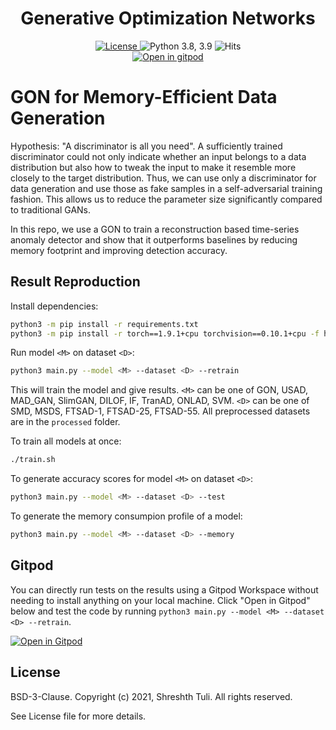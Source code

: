<h1 align="center">Generative Optimization Networks</h1>

<div align="center">
  <a href="https://github.com/imperial-qore/GON/blob/master/LICENSE">
    <img src="https://img.shields.io/badge/License-BSD%203--Clause-red.svg" alt="License">
  </a>
   <a>
    <img src="https://img.shields.io/badge/python-3.8%20%7C%203.9-blue.svg" alt="Python 3.8, 3.9">
  </a>
   <a>
    <img src="https://hits.seeyoufarm.com/api/count/incr/badge.svg?url=https%3A%2F%2Fgithub.com%2Fimperial-qore%2FGON&count_bg=%23FFC401&title_bg=%23555555&icon=&icon_color=%23E7E7E7&title=hits&edge_flat=false" alt="Hits">
  </a>
 <br>
   <a href="https://gitpod.io/#https://github.com/imperial-qore/GON/">
    <img src="https://gitpod.io/button/open-in-gitpod.svg" alt="Open in gitpod">
  </a>
</div>

# GON for Memory-Efficient Data Generation

Hypothesis: "A discriminator is all you need". A sufficiently trained discriminator could not only indicate whether an input belongs to a data distribution but also how to tweak the input to make it resemble more closely to the target distribution. Thus, we can use only a discriminator for data generation and use those as fake samples in a self-adversarial training fashion. This allows us to reduce the parameter size significantly compared to traditional GANs.

In this repo, we use a GON to train a reconstruction based time-series anomaly detector and show that it outperforms baselines by reducing memory footprint and improving detection accuracy.

## Result Reproduction

Install dependencies:
```bash
python3 -m pip install -r requirements.txt
python3 -m pip install -r torch==1.9.1+cpu torchvision==0.10.1+cpu -f https://download.pytorch.org/whl/torch_stable.html
```

Run model `<M>` on dataset `<D>`:
```bash
python3 main.py --model <M> --dataset <D> --retrain
```
This will train the model and give results. `<M>` can be one of GON, USAD, MAD_GAN, SlimGAN, DILOF, IF, TranAD, ONLAD, SVM. `<D>` can be one of SMD, MSDS, FTSAD-1, FTSAD-25, FTSAD-55. All preprocessed datasets are in the `processed` folder.

To train all models at once:
```bash
./train.sh
```

To generate accuracy scores for model `<M>` on dataset `<D>`:
```bash
python3 main.py --model <M> --dataset <D> --test
```

To generate the memory consumpion profile of a model:
```bash
python3 main.py --model <M> --dataset <D> --memory
```

## Gitpod
You can directly run tests on the results using a Gitpod Workspace without needing to install anything on your local machine. Click "Open in Gitpod" below and test the code by running `python3 main.py --model <M> --dataset <D> --retrain`.

[![Open in Gitpod](https://gitpod.io/button/open-in-gitpod.svg)](https://gitpod.io/#https://github.com/imperial-qore/GON/)

## License

BSD-3-Clause. 
Copyright (c) 2021, Shreshth Tuli.
All rights reserved.

See License file for more details.